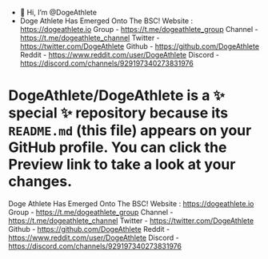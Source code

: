 - 👋 Hi, I’m @DogeAthlete
- Doge Athlete Has Emerged Onto The BSC!
Website : https://dogeathlete.io
Group -  https://t.me/dogeathlete_group
Channel -  https://t.me/dogeathlete_channel
Twitter -  https://twitter.com/DogeAthlete
Github - https://github.com/DogeAthlete
Reddit -  https://www.reddit.com/user/DogeAthlete
Discord - https://discord.com/channels/929197340273831976 

DogeAthlete/DogeAthlete is a ✨ special ✨ repository because its `README.md` (this file) appears on your GitHub profile.
You can click the Preview link to take a look at your changes.
============
Doge Athlete Has Emerged Onto The BSC!
Website : https://dogeathlete.io
Group -  https://t.me/dogeathlete_group
Channel -  https://t.me/dogeathlete_channel
Twitter -  https://twitter.com/DogeAthlete
Github - https://github.com/DogeAthlete
Reddit -  https://www.reddit.com/user/DogeAthlete
Discord - https://discord.com/channels/929197340273831976 

